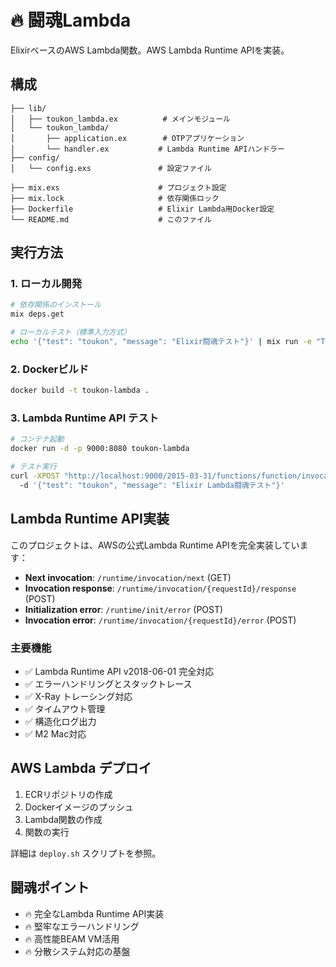 # 🔥 闘魂Lambda

ElixirベースのAWS Lambda関数。AWS Lambda Runtime APIを実装。

## 構成

```
├── lib/
│   ├── toukon_lambda.ex          # メインモジュール
│   └── toukon_lambda/
│       ├── application.ex        # OTPアプリケーション
│       └── handler.ex           # Lambda Runtime APIハンドラー
├── config/
│   └── config.exs               # 設定ファイル

├── mix.exs                      # プロジェクト設定
├── mix.lock                     # 依存関係ロック
├── Dockerfile                   # Elixir Lambda用Docker設定
└── README.md                    # このファイル
```

## 実行方法

### 1. ローカル開発

```bash
# 依存関係のインストール
mix deps.get

# ローカルテスト（標準入力方式）
echo '{"test": "toukon", "message": "Elixir闘魂テスト"}' | mix run -e "ToukonLambda.Handler.handle_request()"
```

### 2. Dockerビルド

```bash
docker build -t toukon-lambda .
```

### 3. Lambda Runtime API テスト

```bash
# コンテナ起動
docker run -d -p 9000:8080 toukon-lambda

# テスト実行
curl -XPOST "http://localhost:9000/2015-03-31/functions/function/invocations" \\
  -d '{"test": "toukon", "message": "Elixir Lambda闘魂テスト"}'
```

## Lambda Runtime API実装

このプロジェクトは、AWSの公式Lambda Runtime APIを完全実装しています：

- **Next invocation**: `/runtime/invocation/next` (GET)
- **Invocation response**: `/runtime/invocation/{requestId}/response` (POST)
- **Initialization error**: `/runtime/init/error` (POST)
- **Invocation error**: `/runtime/invocation/{requestId}/error` (POST)

### 主要機能

- ✅ Lambda Runtime API v2018-06-01 完全対応
- ✅ エラーハンドリングとスタックトレース
- ✅ X-Ray トレーシング対応
- ✅ タイムアウト管理
- ✅ 構造化ログ出力
- ✅ M2 Mac対応

## AWS Lambda デプロイ

1. ECRリポジトリの作成
2. Dockerイメージのプッシュ
3. Lambda関数の作成
4. 関数の実行

詳細は `deploy.sh` スクリプトを参照。

## 闘魂ポイント

- 🔥 完全なLambda Runtime API実装
- 🔥 堅牢なエラーハンドリング
- 🔥 高性能BEAM VM活用
- 🔥 分散システム対応の基盤
